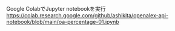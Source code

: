 Google ColabでJupyter notebookを実行
https://colab.research.google.com/github/ashikita/openalex-api-notebook/blob/main/oa-percentage-01.ipynb
